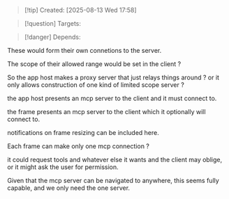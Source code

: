
>[!tip] Created: [2025-08-13 Wed 17:58]

>[!question] Targets: 

>[!danger] Depends: 

These would form their own connetions to the server.

The scope of their allowed range would be set in the client ?

So the app host makes a proxy server that just relays things around ? or it only allows construction of one kind of limited scope server ?

the app host presents an mcp server to the client and it must connect to.

the frame presents an mcp server to the client which it optionally will connect to.

notifications on frame resizing can be included here.

Each frame can make only one mcp connection ?

it could request tools and whatever else it wants and the client may oblige, or it might ask the user for permission.

Given that the mcp server can be navigated to anywhere, this seems fully capable, and we only need the one server.